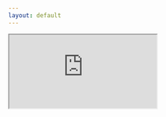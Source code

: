 ```yaml
---
layout: default
---
```

<script>
    window.onload = function() {
        var input = document.getElementById("gsc-i-id1").focus();
    }
</script>
<div>
    <div class="o-grid">
        <script async src="https://cse.google.com/cse.js?cx=d423c88702dea9eb7"></script>
        <div class="gcse-search"></div>
    </div>
    <div>
        <iframe src="https://www.surfit.io/" class="surit-io"></iframe>
    <div>
</div>
